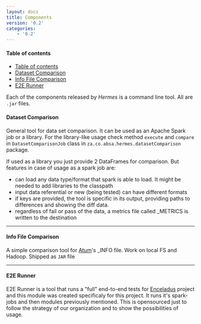 ```yaml
---
layout: docs
title: Components
version: '0.2'
categories:
    - '0.2'
---
```

#### Table of contents

- [Table of contents](#table-of-contents)
- [Dataset Comparison](#dataset-comparison)
- [Info File Comparison](#info-file-comparison)
- [E2E Runner](#e2e-runner)

Each of the components released by *Hermes* is a command line tool. All are `.jar` files.

#### Dataset Comparison

General tool for data set comparison. It can be used as an Apache Spark job or a library. For the library-like usage check method `execute` and `compare` in `DatasetComparisonJob` class in `za.co.absa.hermes.datasetComparison` package.

If used as a library you just provide 2 DataFrames for comparison. But features in case of usage as a spark job are:

- can load any data type/format that spark is able to load. It might be needed to add libraries to the classpath
- input data referential or new (being tested) can have different formats
- if keys are provided, the tool is specific in its output, providing paths to differences and showing the diff data.
- regardless of fail or pass of the data, a metrics file called _METRICS is written to the destination

***

#### Info File Comparison

A simple comparison tool for [Atum][gh-atum]'s _INFO file. Work on local FS and Hadoop. Shipped as `JAR` file

***

#### E2E Runner

E2E Runner is a tool that runs a "full" end-to-end tests for [Enceladus][gh-enceladus] project and this module was created specificaly for this project. It runs it's spark-jobs and then modules previously mentioned. This is opensourced just to follow the strategy of our organization and to show the possibilities of usage.

[gh-atum]: https://github.com/AbsaOSS/atum
[gh-enceladus]: https://github.com/AbsaOSS/enceladus
